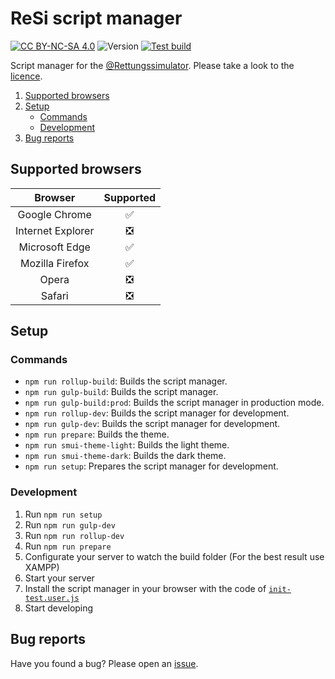 # ReSi script manager

[![CC BY-NC-SA 4.0][cc-by-nc-sa-shield]][cc-by-nc-sa] ![Version](https://img.shields.io/github/package-json/v/thekeineahnung/resi-script-manager/main?style=flat-square) [![Test build](https://img.shields.io/github/workflow/status/thekeineahnung/resi-script-manager/Test%20build?style=flat-square)](https://img.shields.io/github/workflow/status/thekeineahnung/resi-script-manager/Test%20build?style=flat-square)

Script manager for the [@Rettungssimulator](https://github.com/Rettungssimulator/). Please take a look to the [licence](https://github.com/TheKeineAhnung/resi-script-manager/blob/main/LICENCE.md).

1. [Supported browsers](#supported-browsers)
1. [Setup](#setup)
   - [Commands](#commands)
   - [Development](#development)
1. [Bug reports](#bug-reports)

## Supported browsers

|      Browser      | Supported |
| :---------------: | :-------: |
|   Google Chrome   |    ✅     |
| Internet Explorer |    ❎     |
|  Microsoft Edge   |    ✅     |
|  Mozilla Firefox  |    ✅     |
|       Opera       |    ❎     |
|      Safari       |    ❎     |

## Setup

### Commands

- `npm run rollup-build`: Builds the script manager.
- `npm run gulp-build`: Builds the script manager.
- `npm run gulp-build:prod`: Builds the script manager in production mode.
- `npm run rollup-dev`: Builds the script manager for development.
- `npm run gulp-dev`: Builds the script manager for development.
- `npm run prepare`: Builds the theme.
- `npm run smui-theme-light`: Builds the light theme.
- `npm run smui-theme-dark`: Builds the dark theme.
- `npm run setup`: Prepares the script manager for development.

### Development

1. Run `npm run setup`
1. Run `npm run gulp-dev`
1. Run `npm run rollup-dev`
1. Run `npm run prepare`
1. Configurate your server to watch the build folder (For the best result use XAMPP)
1. Start your server
1. Install the script manager in your browser with the code of [`init-test.user.js`](https://github.com/TheKeineAhnung/resi-script-manager/blob/main/init-test.user.js)
1. Start developing

## Bug reports

Have you found a bug? Please open an [issue](https://github.com/TheKeineAhnung/resi-script-manager/issues/new).

[cc-by-nc-sa]: http://creativecommons.org/licenses/by-nc-sa/4.0/
[cc-by-nc-sa-image]: https://licensebuttons.net/l/by-nc-sa/4.0/88x31.png
[cc-by-nc-sa-shield]: https://img.shields.io/badge/License-CC%20BY--NC--SA%204.0-yellow.svg?style=flat-square
